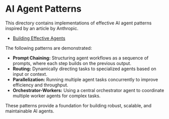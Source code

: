 # AI Agent Patterns

This directory contains implementations of effective AI agent patterns inspired by an article by Anthropic. 
- [Building Effective Agents](https://www.anthropic.com/engineering/building-effective-agents)

The following patterns are demonstrated:

- **Prompt Chaining:** Structuring agent workflows as a sequence of prompts, where each step builds on the previous output.
- **Routing:** Dynamically directing tasks to specialized agents based on input or context.
- **Parallelization:** Running multiple agent tasks concurrently to improve efficiency and throughput.
- **Orchestrator-Workers:** Using a central orchestrator agent to coordinate multiple worker agents for complex tasks.

These patterns provide a foundation for building robust, scalable, and maintainable AI agents.
